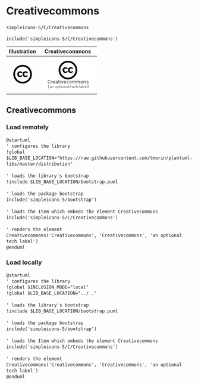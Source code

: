 # Creativecommons


```text
simpleicons-5/C/Creativecommons
```

```text
include('simpleicons-5/C/Creativecommons')
```



| Illustration | Creativecommons |
| :---: | :---: |
| ![illustration for Illustration](../../simpleicons-5/C/Creativecommons.png) | ![illustration for Creativecommons](../../simpleicons-5/C/Creativecommons.Local.png) |




## Creativecommons

### Load remotely
```plantuml
@startuml
' configures the library
!global $LIB_BASE_LOCATION="https://raw.githubusercontent.com/tmorin/plantuml-libs/master/distribution"

' loads the library's bootstrap
!include $LIB_BASE_LOCATION/bootstrap.puml

' loads the package bootstrap
include('simpleicons-5/bootstrap')

' loads the Item which embeds the element Creativecommons
include('simpleicons-5/C/Creativecommons')

' renders the element
Creativecommons('Creativecommons', 'Creativecommons', 'an optional tech label')
@enduml
```

### Load locally
```plantuml
@startuml
' configures the library
!global $INCLUSION_MODE="local"
!global $LIB_BASE_LOCATION="../.."

' loads the library's bootstrap
!include $LIB_BASE_LOCATION/bootstrap.puml

' loads the package bootstrap
include('simpleicons-5/bootstrap')

' loads the Item which embeds the element Creativecommons
include('simpleicons-5/C/Creativecommons')

' renders the element
Creativecommons('Creativecommons', 'Creativecommons', 'an optional tech label')
@enduml
```

